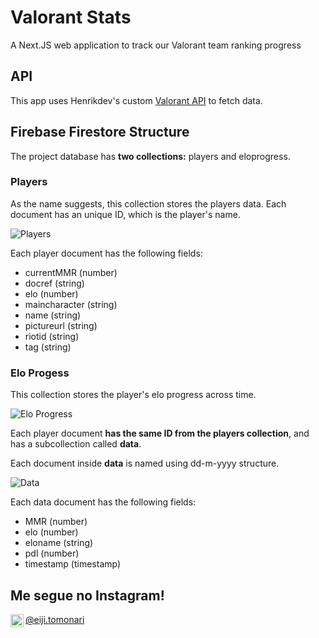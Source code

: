 # Valorant Stats

A Next.JS web application to track our Valorant team ranking progress

## API

This app uses Henrikdev's custom [Valorant API](https://docs.henrikdev.xyz/valorant.html) to fetch data.

## Firebase Firestore Structure

The project database has **two collections:** players and eloprogress.

### Players

As the name suggests, this collection stores the players data.
Each document has an unique ID, which is the player's name.

![Players](https://imgur.com/b5AoGjy.png "Players")

Each player document has the following fields:

- currentMMR (number)
- docref (string)
- elo (number)
- maincharacter (string)
- name (string)
- pictureurl (string)
- riotid (string)
- tag (string)

### Elo Progess

This collection stores the player's elo progress across time.

![Elo Progress](https://imgur.com/YRpIWo8.png "Elo Progress")

Each player document **has the same ID from the players collection**, and has a subcollection called **data**.

Each document inside **data** is named using dd-m-yyyy structure.

![Data](https://imgur.com/vgrYyIE.png "Data")

Each data document has the following fields:

- MMR (number)
- elo (number)
- eloname (string)
- pdl (number)
- timestamp (timestamp)

## Me segue no Instagram!

<a href="https://www.instagram.com/eiji.tomonari/"><img align="left" src="https://raw.githubusercontent.com/yushi1007/yushi1007/1f3f3e189376e20a38857f06c588eaae182998ab/images/instagram.svg" alt="icon | LinkedIn" width="21px"/>@eiji.tomonari</a><br>
